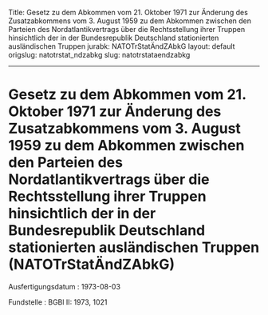 Title: Gesetz zu dem Abkommen vom 21. Oktober 1971 zur Änderung des Zusatzabkommens
  vom 3. August 1959 zu dem Abkommen zwischen den Parteien des Nordatlantikvertrags
  über die Rechtsstellung ihrer Truppen hinsichtlich der in der Bundesrepublik Deutschland
  stationierten ausländischen Truppen
jurabk: NATOTrStatÄndZAbkG
layout: default
origslug: natotrstat_ndzabkg
slug: natotrstataendzabkg

---

# Gesetz zu dem Abkommen vom 21. Oktober 1971 zur Änderung des Zusatzabkommens vom 3. August 1959 zu dem Abkommen zwischen den Parteien des Nordatlantikvertrags über die Rechtsstellung ihrer Truppen hinsichtlich der in der Bundesrepublik Deutschland stationierten ausländischen Truppen (NATOTrStatÄndZAbkG)

Ausfertigungsdatum
:   1973-08-03

Fundstelle
:   BGBl II: 1973, 1021

